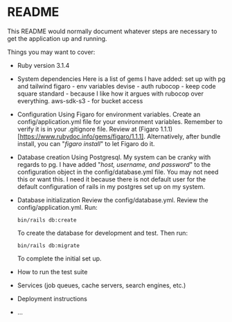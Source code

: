 # README

This README would normally document whatever steps are necessary to get the
application up and running.

Things you may want to cover:

* Ruby version
  3.1.4

* System dependencies
  Here is a list of gems I have added:
    set up with pg and tailwind
    figaro - env variables
    devise - auth
    rubocop - keep code square
    standard - because I like how it argues with rubocop over everything.
    aws-sdk-s3 - for bucket access


* Configuration
  Using Figaro for environment variables. Create an config/application.yml file for your environment variables. Remember to verify it is in your .gitignore file. Review at (Figaro 1.1.1)[https://www.rubydoc.info/gems/figaro/1.1.1]. Alternatively, after bundle install, you can "*figaro install*" to let Figaro do it.

* Database creation
  Using Postgresql. My system can be cranky with regards to pg. I have added "*host, username, and password*" to the configuration object in the config/database.yml file. You may not need this or want this. I need it because there is not default user for the default configuration of rails in my postgres set up on my system.

* Database initialization
  Review the config/database.yml. Review the config/application.yml. Run:

  ```
  bin/rails db:create
  ```

  To create the database for development and test. Then run:

  ```
  bin/rails db:migrate
  ```

  To complete the initial set up.

* How to run the test suite

* Services (job queues, cache servers, search engines, etc.)

* Deployment instructions

* ...
